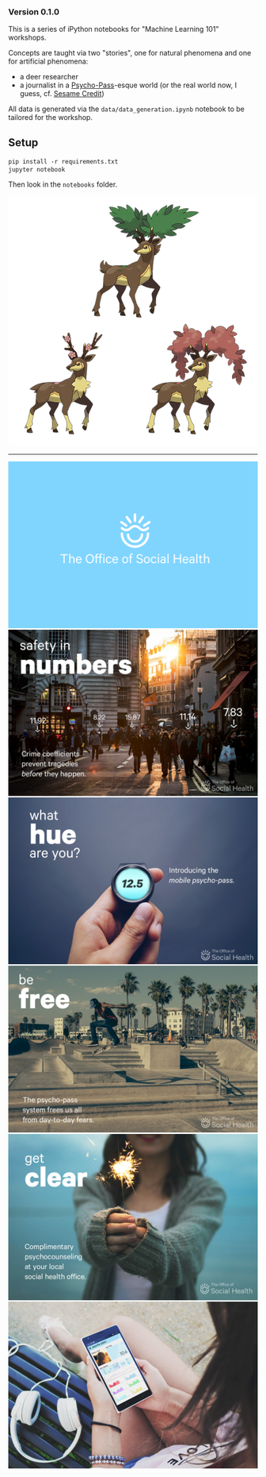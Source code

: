### Version 0.1.0

This is a series of iPython notebooks for "Machine Learning 101" workshops.

Concepts are taught via two "stories", one for natural phenomena and one for artificial phenomena:

- a deer researcher
- a journalist in a [Psycho-Pass](https://en.wikipedia.org/wiki/Psycho-Pass)-esque world (or the real world now, I guess, cf. [Sesame Credit](http://qz.com/519737/all-chinese-citizens-now-have-a-score-based-on-how-well-we-live-and-mine-sucks/))

All data is generated via the `data/data_generation.ipynb` notebook to be tailored for the workshop.

## Setup

    pip install -r requirements.txt
    jupyter notebook

Then look in the `notebooks` folder.

![Deer](assets/sawsbuck3.png)

---

![Office of Social Health](assets/social_health/logo.png)
![Safety in numbers](assets/social_health/safety_in_numbers.sm.jpg)
![What hue are you?](assets/social_health/what_hue_are_you.sm.jpg)
![Be free](assets/social_health/be_free.sm.jpg)
![Get clear](assets/social_health/get_clear.sm.jpg)
![Mobile app](assets/social_health/mobile_app.sm.jpg)